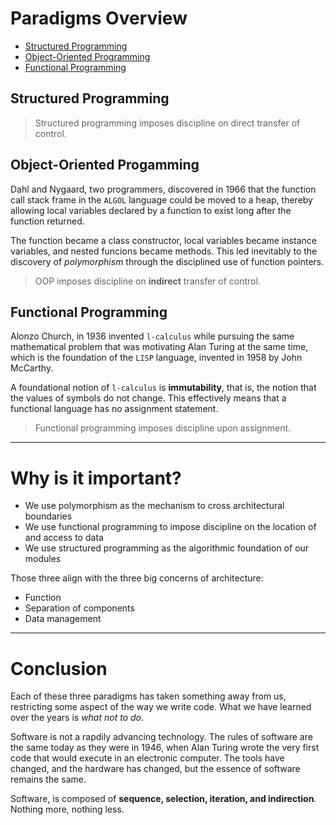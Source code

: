# Paradigms Overview

* [Structured Programming](./structured/README.md)
* [Object-Oriented Programming](./object-oriented/README.md)
* [Functional Programming](./functional/README.md)

## Structured Programming

> Structured programming imposes discipline on direct transfer of control.

## Object-Oriented Progamming

Dahl and Nygaard, two programmers, discovered in 1966 that the function call stack frame in the `ALGOL` language could be moved to a heap, thereby allowing local variables declared by a function to exist long after the function returned.

The function became a class constructor, local variables became instance variables, and nested funcions became methods. This led inevitably to the discovery of _polymorphism_ through the disciplined use of function pointers.

> OOP imposes discipline on __indirect__ transfer of control.

## Functional Programming

Alonzo Church, in 1936 invented `l-calculus` while pursuing the same mathematical problem that was motivating Alan Turing at the same time, which is the foundation of the `LISP` language, invented in 1958 by John McCarthy.

A foundational notion of `l-calculus` is __immutability__, that is, the notion that the values of symbols do not change. This effectively means that a functional language has no assignment statement.

> Functional programming imposes discipline upon assignment.

---

# Why is it important?

* We use polymorphism as the mechanism to cross architectural boundaries
* We use functional programming to impose discipline on the location of and access to data
* We use structured programming as the algorithmic foundation of our modules

Those three align with the three big concerns of architecture:

* Function
* Separation of components
* Data management

---

# Conclusion

Each of these three paradigms has taken something away from us, restricting some aspect of the way we write code. What we have learned over the years is _what not to do_.

Software is not a rapdily advancing technology. The rules of software are the same today as they were in 1946, when Alan Turing wrote the very first code that would execute in an electronic computer. The tools have changed, and the hardware has changed, but the essence of software remains the same.

Software, is composed of __sequence, selection, iteration, and indirection__. Nothing more, nothing less.